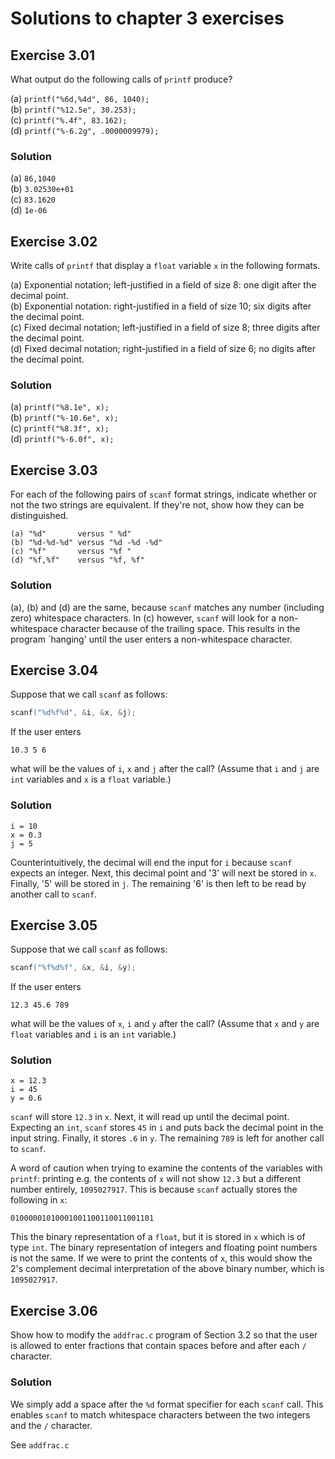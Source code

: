 # Solutions to chapter 3 exercises
## Exercise 3.01
What output do the following calls of `printf` produce?

(a) `printf("%6d,%4d", 86, 1040);`  
(b) `printf("%12.5e", 30.253);`  
(c) `printf("%.4f", 83.162);`  
(d) `printf("%-6.2g", .0000009979);`

### Solution
(a) `86,1040`  
(b) `3.02530e+01`  
(c) `83.1620`  
(d) `1e-06`


## Exercise 3.02
Write calls of `printf` that display a `float` variable `x` in the following
formats.

(a) Exponential notation; left-justified in a field of size 8: one digit after
the decimal point.  
(b) Exponential notation: right-justified in a field of size 10; six digits
after the decimal point.  
(c) Fixed decimal notation; left-justified in a field of size 8; three digits
after the decimal point.  
(d) Fixed decimal notation; right-justified in a field of size 6; no digits
after the decimal point.

### Solution
(a) `printf("%8.1e", x);`  
(b) `printf("%-10.6e", x);`  
(c) `printf("%8.3f", x);`  
(d) `printf("%-6.0f", x);`


## Exercise 3.03
For each of the following pairs of `scanf` format strings, indicate whether or
not the two strings are equivalent. If they're not, show how they can be
distinguished.

```
(a) "%d"       versus " %d"
(b) "%d-%d-%d" versus "%d -%d -%d"
(c) "%f"       versus "%f "
(d) "%f,%f"    versus "%f, %f"
```

### Solution
(a), (b) and (d) are the same, because `scanf` matches any number (including zero) whitespace characters. In (c) however, `scanf` will look for a non-whitespace character because of the trailing space. This results in the program ´hanging' until the user enters a non-whitespace character.


## Exercise 3.04
Suppose that we call `scanf` as follows:

```c
scanf("%d%f%d", &i, &x, &j);
```

If the user enters

```
10.3 5 6
```

what will be the values of `i`, `x` and `j` after the call? (Assume that `i` and
`j` are `int` variables and `x` is a `float` variable.)

### Solution
```
i = 10
x = 0.3
j = 5
```

Counterintuitively, the decimal will end the input for `i` because `scanf` expects an integer. Next, this decimal point and '3' will next be stored in `x`. Finally, '5' will be stored in `j`. The remaining '6' is then left to be read by another call to `scanf`.


## Exercise 3.05
Suppose that we call `scanf` as follows:

```c
scanf("%f%d%f", &x, &i, &y);
```

If the user enters

```
12.3 45.6 789
```

what will be the values of `x`, `i` and `y` after the call? (Assume that `x` and
`y` are `float` variables and `i` is an `int` variable.)

### Solution
```
x = 12.3
i = 45
y = 0.6
```

`scanf` will store `12.3` in `x`. Next, it will read up until the decimal point. Expecting an `int`, `scanf` stores `45` in `i` and puts back the decimal point in the input string. Finally, it stores `.6` in `y`. The remaining `789` is left for another call to `scanf`.

A word of caution when trying to examine the contents of the variables with `printf`: printing e.g. the contents of `x` will not show `12.3` but a different number entirely, `1095027917`. This is because `scanf` actually stores the following in `x`:

`01000001010001001100110011001101`

This the binary representation of a `float`, but it is stored in `x` which is of type `int`. The binary representation of integers and floating point numbers is not the same. If we were to print the contents of `x`, this would show the 2's complement decimal interpretation of the above binary number, which is `1095027917`.


## Exercise 3.06
Show how to modify the `addfrac.c` program of Section 3.2 so that the user is allowed to enter fractions that contain spaces before and after each `/` character.

### Solution
We simply add a space after the `%d` format specifier for each `scanf` call. This enables `scanf` to match whitespace characters between the two integers and the `/` character.

See `addfrac.c`